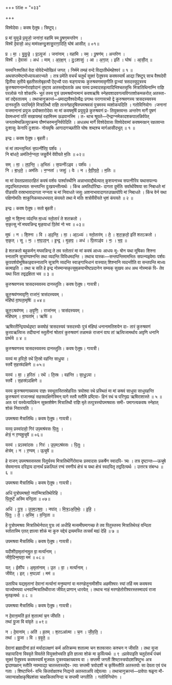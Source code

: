 +++
title = "०३३"

+++


विश्वेदेवाः। कवष ऐलूषः। त्रिष्टुप्।

प्र मा॑ युयुज्रे प्र॒युजो॒ जना॑नां॒ वहा॑मि स्म पू॒षण॒मन्त॑रेण ।  
विश्वे॑ दे॒वासो॒ अध॒ माम॑रक्षन्दुः॒शासु॒रागा॒दिति॒ घोष॑ आसीत् ॥ ०१॥

प्र । मा॒ । यु॒यु॒ज्रे॒ । प्र॒ऽयुजः॑ । जना॑नाम् । वहा॑मि । स्म॒ । पू॒षण॑म् । अन्त॑रेण ।  
विश्वे॑ । दे॒वासः॑ । अध॑ । माम् । अ॒र॒क्ष॒न् । दुः॒ऽशासुः॑ । आ । अ॒गा॒त् । इति॑ । घोषः॑ । आ॒सी॒त् ॥

यस्यनिःश्वसितं वेदा योवेदेभ्योखिलं जगत् । निर्ममे तमहं वन्दे विद्यातीर्थमहेश्वरं ॥ १ ॥अथसप्तमेष्टमोध्यायआरभ्यते । तत्र प्रमेति वचर्चं चतुर्थं सूक्तं ऎलूषस्य कवषस्यार्षं आद्या त्रिष्टुप् साच वैश्वदेवी द्वितीया तृतीये बृहतीसतोबृहत्यौ ऎद्भ्यौ पराः षड्गायत्र्यः कुरुश्रवणमावृणीति द्वाभ्यां त्रसदस्युपुत्रस्य कुरुश्रवणनाम्नोराज्ञोदानं तुष्टाव अतस्तद्देवताके अथ यस्य प्रस्वादसइत्यादिभिश्चतसृभिः मित्रातिथिनाम्नि राज्ञि परलोकं गते शोकाभि- भूतं तस्य पुत्रं उपमश्रवोनामानं कवषऋषिः स्नेहवशादवगत्यविगतशोकमकरोत् अतस्ता- सां तद्देवतात्वम् । तथाचानुक्रान्तं—प्रमाद्यावैश्वदेव्यैद्रः प्रगाथः परागायत्र्यो द्वे कुरुश्रवणस्य त्रासदस्यवस्य दानस्तुतिः पराभिर्मृते मित्रातिथौ राज्ञि तत्स्नेहादृषिरुपमश्रवसं पुत्रमस्य व्यशोकयदिति । गतोविनियोगः ।जनानां यजमानानां प्रयुजः प्रयोक्तारोदेवाः मा मां कवषमृषिं प्रयुयुज्रे कुरुश्रवणं प्र- तियुक्तवन्तः अन्तरेण मार्गे पूषणं देवमध्वनां पतिं सखायमहं वहामिस्म ऊढवानस्मि । त- थाच श्रूयते—ऎन्द्राग्नमेकादशकपालन्निर्वपेत् जनतामेष्यन्नित्युपक्रम्य पौष्णंचरुमनुनिर्वपेदिति । अधअथ मार्गे विश्वेदेवासः विश्वेदेवामां कवषमरक्षन् रक्षतवन्तः दुःशासुः केनापि दुःशास- नोयमृषिः आगादागच्छतीति घोषः शब्दश्च मार्गआसीदभूत् ॥ १ ॥

इन्द्रः। कवष ऐलूषः। बृहती।

सं मा॑ तपन्त्य॒भितः॑ स॒पत्नी॑रिव॒ पर्श॑वः ।  
नि बा॑धते॒ अम॑तिर्न॒ग्नता॒ जसु॒र्वेर्न वे॑वीयते म॒तिः ॥ ०२॥

सम् । मा॒ । त॒प॒न्ति॒ । अ॒भितः॑ । स॒पत्नीः॑ऽइव । पर्श॑वः ।  
नि । बा॒ध॒ते॒ । अम॑तिः । न॒ग्नता॑ । जसुः॑ । वेः । न । वे॒वी॒य॒ते॒ । म॒तिः ॥

मा मां देवताप्रसादरहितं कवषं वर्शवः पार्श्वास्थीनि अन्नाभावाद्दौर्बल्यात् कुशयनाच्च सपत्नीरिव यथासपत्न्यः तद्वदभितउभयतः सन्तपन्ति दुःखयन्तीत्यर्थः । किंच अमतिर्दारिद्मा- दागता दुर्मतिः सर्वार्थविषया सा निबाधते मां पीडयति वस्राभावादागता नग्नता च मां निवाधते जसुः अशनाभावादागतउपक्षयोपि मां निबाधते । किंच वेर्न यथा पक्षिणोमतिः शाकुनिकव्याधभयात् कंपयते तथा मे मतिः शत्रोर्वेवीयते भृशं कंपयते ॥ २ ॥

इन्द्रः। कवष ऐलूषः। सतो बृहती।

मूषो॒ न शि॒श्ना व्य॑दन्ति मा॒ध्यः॑ स्तो॒तारं॑ ते शतक्रतो ।  
स॒कृत्सु नो॑ मघवन्निन्द्र मृळ॒याधा॑ पि॒तेव॑ नो भव ॥ ०३॥

मूषः॑ । न । शि॒श्ना । वि । अ॒द॒न्ति॒ । मा॒ । आ॒ऽध्यः॑ । स्तो॒तार॑म् । ते॒ । श॒त॒क्र॒तो॒ इति॑ शतऽक्रतो ।  
स॒कृत् । सु । नः॒ । म॒घ॒ऽव॒न् । इ॒न्द्र॒ । मृ॒ळ॒य॒ । अध॑ । पि॒ताऽइ॑व । नः॒ । भ॒व॒ ॥

हे शतक्रतो बहुकर्मन् मघवन्निन्द्र ते तव स्तोतारं मा मां कवषं आध्यः आधयः मू- षोन यथा मूषिकाः शिश्ना स्नातानि सूत्राण्यश्नन्ति तथा व्यदन्ति विविधमदन्ति । तथाच यास्कः—सन्तपन्तिमामभितः सपत्न्यइवेमाः पर्शवः कूपपर्शवोमूषिकाइवास्नातानि सूत्राणि व्यदन्ति स्वाङ्गाभिधानं वास्यात् शिश्नानि व्यदन्तीति वा सन्तपन्ति माध्यः कामाइति । तथा च सति हे इन्द्र नोस्मान्सकृत्सुमृळयाभीष्टप्रदानेन सम्यक् सुखय अध अथ नोस्माकं पि- तेव यथा पिता तद्वद्रक्षिता भव ॥ ३ ॥

कुरुश्रवणस्य त्रासदस्यवस्य दानस्तुतिः। कवष ऐलूषः। गायत्री।

कु॒रु॒श्रव॑णमावृणि॒ राजा॑नं॒ त्रास॑दस्यवम् ।  
मंहि॑ष्ठं वा॒घता॒मृषिः॑ ॥ ०४॥

कु॒रु॒ऽश्रव॑णम् । अ॒वृ॒णि॒ । राजा॑नम् । त्रास॑दस्यवम् ।  
मंहि॑ष्ठम् । वा॒घता॑म् । ऋषिः॑ ॥

ऋषिरतीन्द्रियार्थद्रष्टा कवषोहं त्रासदस्यवं त्रसदस्योः पुत्रं मंहिष्ठं धनानामतिशयेन दा- तारं कुरुश्रवणं कुरवऋत्विजः तदीयानां स्तुतीनां श्रोतारं कुरुश्रवणं तन्नामकं राजानं वाघ तां ऋत्विजामर्थाय अवृणि धनानि प्रार्थये ॥ ४ ॥

कुरुश्रवणस्य त्रासदस्यवस्य दानस्तुतिः। कवष ऐलूषः। गायत्री।

यस्य॑ मा ह॒रितो॒ रथे॑ ति॒स्रो वह॑न्ति साधु॒या ।  
स्तवै॑ स॒हस्र॑दक्षिणे ॥ ०५॥

यस्य॑ । मा॒ । ह॒रितः॑ । रथे॑ । ति॒स्रः । वह॑न्ति । सा॒धु॒ऽया ।  
स्तवै॑ । स॒हस्र॑ऽदक्षिणे ॥

यस्य कुरुश्रवणाख्यस्य राज्ञः स्वभूतास्तिस्रोहरितः त्रयोश्वा रथे प्रस्थितं मा मां कषवं साधुया साधुवहन्ति कुरुश्रवणं राजानमहं सहस्रदक्षिणेस्मिन् यागे स्तवै स्तौमि प्रष्टिवा- हिनं रथं च परिगृह्य ऋषिराशास्ते ॥ ५ ॥ अतः परं यस्येत्यादिकेन सूक्तशेषेण मित्रातिथौ राज्ञि मृते तत्पुत्रस्योपमश्रवसः समी- पमागत्यकवषः स्नेहात् शोकं निवारयति ।

उपमश्रवा मैत्रातिथिः। कवष ऐलूषः। गायत्री।

यस्य॒ प्रस्वा॑दसो॒ गिर॑ उप॒मश्र॑वसः पि॒तुः ।  
क्षेत्रं॒ न र॒ण्वमू॒चुषे॑ ॥ ०६॥

यस्य॑ । प्रऽस्वा॑दसः । गिरः॑ । उ॒प॒मऽश्र॑वसः । पि॒तुः ।  
क्षेत्र॑म् । न । र॒ण्वम् । ऊ॒चुषे॑ ॥

हे राजन् उपमश्रवसस्तव पितुर्यस्य मित्रातिथेर्गिरोवाचः प्रस्वादसः प्रकर्षेण स्वादपि- त्र्यः । तत्र दृष्टान्तः—ऊचुषे सेवमानाय दरिद्राय दानार्थं प्रकल्पितं रण्वं रमणीयं क्षेत्रं च यथा क्षेत्रं स्वदयितृ तद्वदित्यर्थः । उत्तरत्र संबन्धः ॥ ६ ॥

उपमश्रवा मैत्रातिथिः। कवष ऐलूषः। गायत्री।

अधि॑ पुत्रोपमश्रवो॒ नपा॑न्मित्रातिथेरिहि ।  
पि॒तुष्टे॑ अस्मि वन्दि॒ता ॥ ०७॥

अधि॑ । पु॒त्र॒ । उ॒प॒म॒ऽश्र॒वः॒ । नपा॑त् । मि॒त्र॒ऽअ॒ति॒थेः॒ । इ॒हि॒ ।  
पि॒तुः । ते॒ । अ॒स्मि॒ । व॒न्दि॒ता ॥

हे पुत्रोपमश्रवः मित्रातिथेर्नपात् पुत्रः त्वं अधीहि मत्समीपमागच्छ ते तव पितुस्तस्य मित्रातिथेरहं वन्दिता स्तोतास्मि एतत् ज्ञात्वा शोकं मा कुरु यद्देयं द्रव्यमस्ति तत्सर्वं मह्यं देहि ॥ ७ ॥

उपमश्रवा मैत्रातिथिः। कवष ऐलूषः। गायत्री।

यदीशी॑या॒मृता॑नामु॒त वा॒ मर्त्या॑नाम् ।  
जीवे॒दिन्म॒घवा॒ मम॑ ॥ ०८॥

यत् । ईशी॑य । अ॒मृता॑नाम् । उ॒त । वा॒ । मर्त्या॑नाम् ।  
जीवे॑त् । इत् । म॒घऽवा॑ । मम॑ ॥

उतापिच यद्यमृतानां देवानां मर्त्यानां मनुष्याणां वा मरणहेतूनामीशीय अहमीश्वरः स्यां तर्हि मम कवषस्य याज्योमघवा धनवान्मित्रातिथीराजा जीवेत् प्राणान् धारयेत् । तथाच नाहं मरणहेतोरीश्वरस्तस्मादयं राजा मृतइत्यर्थः ॥ ८ ॥

उपमश्रवा मैत्रातिथिः। कवष ऐलूषः। गायत्री।

न दे॒वाना॒मति॑ व्र॒तं श॒तात्मा॑ च॒न जी॑वति ।  
तथा॑ यु॒जा वि वा॑वृते ॥ ०९॥

न । दे॒वाना॑म् । अति॑ । व्र॒तम् । श॒तऽआ॑त्मा । च॒न । जी॒व॒ति॒ ।  
तथा॑ । यु॒जा । वि । व॒वृ॒ते॒ ॥

देवानां ब्रह्मादीनां व्रतं मर्यादालक्षणं कर्म अतिक्रम्य शतात्मा चन शतवत्सरः कश्चन न जीवति । तथा युजा सहायादिना विववृते विवर्तते वियुक्तोभवति इति ज्ञात्वा शोकं मा कुर्वित्यर्थः ॥ ९ ॥प्रावेपाइति चतुर्दसर्चं पंचमं सूक्तं ऎलूषस्य कवषस्यार्षं मूजवतः पुत्रस्याक्षाख्यस्य वा । सप्तमी जगती शिष्टास्त्रयोदशत्रिष्टुभः अत्र द्वादश्यक्षान् स्तौति नवम्याद्या चातस्तास्तद्देव- त्याः सप्तमी त्रयोदशी च कृषिंस्तौति अतस्तयोः सा देवता एवं पंच गताः । शिष्टाभिर्न- वभिः कितवोक्षाश्च निद्यन्ते अतस्ताअपि तद्देवत्याः । तथाचानुक्रान्तं—प्रावेपाः षळूना मौ- जवान्वाक्षोक्षकृषिप्रशंसा चाक्षकितवनिन्दा च सप्तमी जगतीति । गतोविनियोगः ।